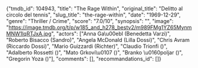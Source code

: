 {"tmdb_id": 104943, "title": "The Rage Within", "original_title": "Delitto al circolo del tennis", "slug_title": "the-rage-within", "date": "1969-12-29", "genre": "Thriller / Crime", "score": "7.0/10", "synopsis": "", "image": "https://image.tmdb.org/t/p/w185_and_h278_bestv2/m989FMg1YZ65MynmMNW1lqRTJxA.jpg", "actors": ["Anna Ga\u00ebl (Benedetta Varzi)", "Roberto Bisacco (Sandro)", "Angela McDonald (Lilla Dossi)", "Chris Avram (Riccardo Dossi)", "Mario Guizzardi (Richter)", "Claudio Trionfi ()", "Adalberto Rossetti ()", "Mato Grkovi\u0107 ()", "Branko \u0160poljar ()", "Gregorin Yoza ()"], "comments": [], "recommandations_id": []}